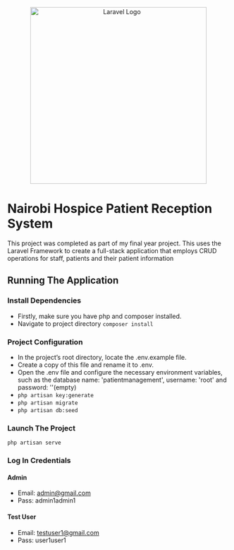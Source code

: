 <p align="center">
    <img src="https://raw.githubusercontent.com/laravel/art/master/logo-lockup/5%20SVG/2%20CMYK/1%20Full%20Color/laravel-logolockup-cmyk-red.svg" width="400" alt="Laravel Logo">
</p>

# Nairobi Hospice Patient Reception System

This project was completed as part of my final year project. This uses the Laravel Framework to create a full-stack application that employs CRUD operations for staff, patients and their patient information

## Running The Application

### Install Dependencies
- Firstly, make sure you have php and composer installed.
- Navigate to project directory
`composer install`

### Project Configuration
- In the project’s root directory, locate the .env.example file.
- Create a copy of this file and rename it to .env.
- Open the .env file and configure the necessary environment variables, such as the database name: 'patientmanagement', username: 'root' and password: ''(empty)
- `php artisan key:generate`
- `php artisan migrate`
- `php artisan db:seed`

### Launch The Project
`php artisan serve`

### Log In Credentials

#### Admin
- Email: admin@gmail.com
- Pass: admin1admin1

#### Test User
- Email: testuser1@gmail.com
- Pass: user1user1
